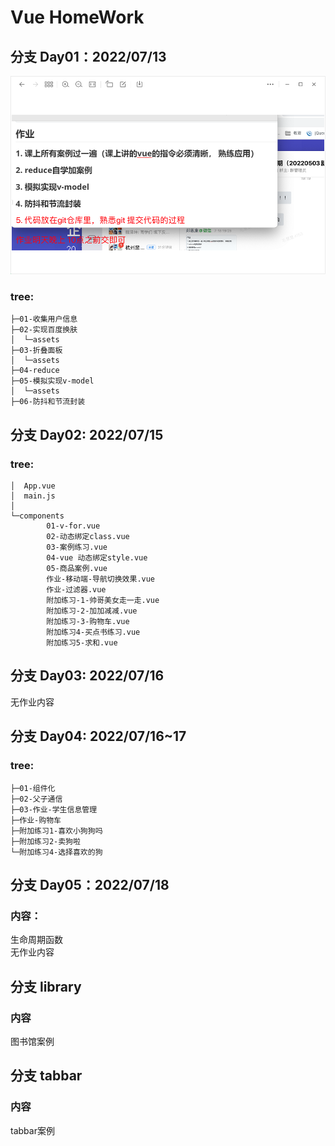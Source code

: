 # Vue HomeWork  
## 分支 Day01：2022/07/13 
![day01](/src/assets/day01.png "day01")
### tree:
```
├─01-收集用户信息
├─02-实现百度换肤
│  └─assets
├─03-折叠面板
│  └─assets
├─04-reduce
├─05-模拟实现v-model
│  └─assets
├─06-防抖和节流封装
```

## 分支 Day02: 2022/07/15  
### tree:
```
│  App.vue
│  main.js
│
└─components
        01-v-for.vue
        02-动态绑定class.vue
        03-案例练习.vue
        04-vue 动态绑定style.vue
        05-商品案例.vue
        作业-移动端-导航切换效果.vue
        作业-过滤器.vue
        附加练习-1-帅哥美女走一走.vue
        附加练习-2-加加减减.vue
        附加练习-3-购物车.vue
        附加练习4-买点书练习.vue
        附加练习5-求和.vue
```

## 分支 Day03: 2022/07/16  
无作业内容  

## 分支 Day04: 2022/07/16~17  
### tree:  
```
├─01-组件化
├─02-父子通信
├─03-作业-学生信息管理
├─作业-购物车
├─附加练习1-喜欢小狗狗吗
├─附加练习2-卖狗啦
└─附加练习4-选择喜欢的狗
```

## 分支 Day05：2022/07/18   
### 内容：  
生命周期函数  
无作业内容  

## 分支 library  
### 内容  
图书馆案例  

## 分支 tabbar  
### 内容  
tabbar案例